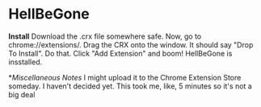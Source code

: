# HellBeGone

**Install**
Download the .crx file somewhere safe. Now, go to chrome://extensions/. Drag the CRX onto the window. It should say "Drop To Install".
Do that. Click "Add Extension" and boom! HellBeGone is insstalled.

**Miscellaneous Notes*
I might upload it to the Chrome Extension Store someday. I haven't decided yet. This took me, like, 5 minutes so it's not a big deal
